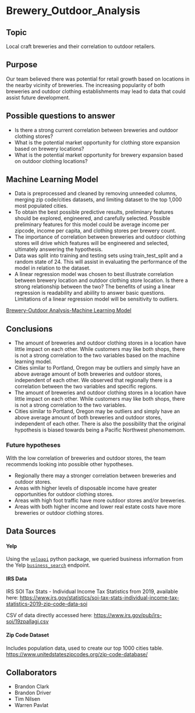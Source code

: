 # Brewery_Outdoor_Analysis
## Topic

Local craft breweries and their correlation to outdoor retailers.

## Purpose

Our team believed there was potential for retail growth based on locations in the nearby vicinity of breweries. The increasing popularity of both breweries and outdoor clothing establishments may lead to data that could assist future development.

## Possible questions to answer

- Is there a strong current correlation between breweries and outdoor clothing stores?
- What is the potential market opportunity for clothing store expansion based on brewery locations?
- What is the potential market opportunity for brewery expansion based on outdoor clothing locations?

## Machine Learning Model

*  Data is preprocessed and cleaned by removing unneeded columns, merging zip code/cities datasets, and limiting dataset to the top 1,000 most populated cities.
*  To obtain the best possible predictive results, preliminary features should be explored, engineered, and carefully selected. Possible preliminary features for this model could be average income per zipcode, income per capita, and clothing stores per brewery count.
*  The importance of correlation between breweries and outdoor clothing stores will drive which features will be engineered and selected, ultimately answering the hypothesis.
*  Data was split into training and testing sets using train_test_split and a random state of 24. This will assist in evaluating the performance of the model in relation to the dataset.
*  A linear regression model was chosen to best illustrate correlation between brewery location and outdoor clothing store location. Is there a strong relationship between the two? The benefits of using a linear regression is readability and abiility to answer basic questions. Limitations of a linear regression model will be sensitivity to outliers. 

[Brewery-Outdoor Analysis-Machine Learning Model](https://github.com/Bransblu/Brewery_Outdoor_Analysis/blob/e16a03d1e5d09fd6af2d59606a65604d9586c63f/brewery_outdoor_analysis/machine_learning_mockup.ipynb)

<!--Significant correlation
## Conclusions

- The amount of breweries and outdoor clothing stores in a location have significant impact on each other. Locations with a high count of breweries are good opportunities .

### Future hypotheses

With a significant correlation of breweries and outdoor stores, there are possible other exploratory hypotheses to add value to the analysis. 
- Any establishment serving alcohol (not solely breweries) will have a strong correlation to outdoor stores leading to improved market opportunity.
- Hybrid brewery and outdoor clothing stores would be a profitable business expansion opportunity.

-->


## Conclusions


- The amount of breweries and outdoor clothing stores in a location have little impact on each other. While customers may like both shops, there is not a strong correlation to the two variables based on the machine learning model. 
- Cities similar to Portland, Oregon may be outliers and simply have an above average amount of both breweries and outdoor stores, independent of each other. We observed that regionally there is a correlation between the two variables and specific regions.
- The amount of breweries and outdoor clothing stores in a location have little impact on each other. While customers may like both shops, there is not a strong correlation to the two variables. 
- Cities similar to Portland, Oregon may be outliers and simply have an above average amount of both breweries and outdoor stores, independent of each other. There is also the possibility that the original hypothesis is biased towards being a Pacific Northwest phenomemom. 

### Future hypotheses

With the low correlation of breweries and outdoor stores, the team recommends looking into possible other hypotheses.
- Regionally there may a stronger correlation between breweries and outdoor stores.
- Areas with higher levels of disposable income have greater opportunities for outdoor clothing stores.
- Areas with high foot traffic have more outdoor stores and/or breweries.
- Areas with both higher income and lower real estate costs have more breweries or outdoor clothing stores.
<!-- Breweries with numerous non-alcoholic options positively impact outdoor clothing stores in "dry counties".-->

## Data Sources

#### **Yelp**

Using the [`yelpapi`](https://github.com/lanl/yelpapi) python package, we queried business information from the Yelp [`business_search`](https://www.yelp.com/developers/documentation/v3/business_search) endpoint. 

#### **IRS Data**
IRS SOI Tax Stats - Individual Income Tax Statistics from 2019, available here: 
https://www.irs.gov/statistics/soi-tax-stats-individual-income-tax-statistics-2019-zip-code-data-soi
 
CSV of data directly accessed here: 
https://www.irs.gov/pub/irs-soi/19zpallagi.csv

#### **Zip Code Dataset**
Includes population data, used to create our top 1000 cities table.
https://www.unitedstateszipcodes.org/zip-code-database/

## Collaborators

- Brandon Clark
- Brandon Driver
- Tim Nilsen
- Warren Pavlat
